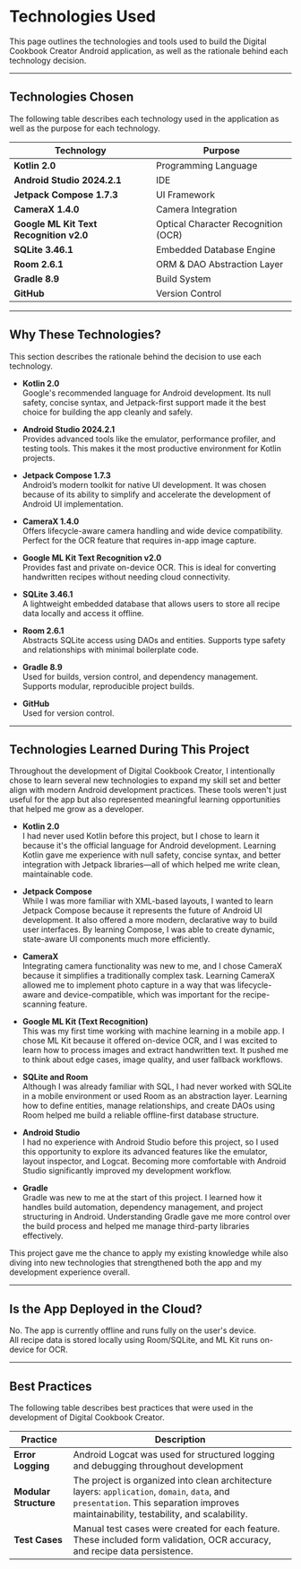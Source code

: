 # Technologies Used
This page outlines the technologies and tools used to build the Digital Cookbook Creator Android application, as well as the rationale behind each technology decision.

---

## Technologies Chosen

The following table describes each technology used in the application as well as the purpose for each technology.

| Technology | Purpose |
|------------|---------|
| **Kotlin 2.0** | Programming Language |
| **Android Studio 2024.2.1** | IDE |
| **Jetpack Compose 1.7.3** | UI Framework |
| **CameraX 1.4.0** | Camera Integration |
| **Google ML Kit Text Recognition v2.0** | Optical Character Recognition (OCR) |
| **SQLite 3.46.1** | Embedded Database Engine |
| **Room 2.6.1** | ORM & DAO Abstraction Layer |
| **Gradle 8.9** | Build System |
| **GitHub** | Version Control |


---

## Why These Technologies?

This section describes the rationale behind the decision to use each technology.

- **Kotlin 2.0**  
  Google's recommended language for Android development. Its null safety, concise syntax, and Jetpack-first support made it the best choice for building the app cleanly and safely.

- **Android Studio 2024.2.1**  
  Provides advanced tools like the emulator, performance profiler, and testing tools. This makes it the most productive environment for Kotlin projects.

- **Jetpack Compose 1.7.3**  
  Android’s modern toolkit for native UI development. It was chosen because of its ability to simplify and accelerate the development of Android UI implementation.

- **CameraX 1.4.0**  
  Offers lifecycle-aware camera handling and wide device compatibility. Perfect for the OCR feature that requires in-app image capture.

- **Google ML Kit Text Recognition v2.0**  
  Provides fast and private on-device OCR. This is ideal for converting handwritten recipes without needing cloud connectivity.

- **SQLite 3.46.1**  
  A lightweight embedded database that allows users to store all recipe data locally and access it offline.

- **Room 2.6.1**  
  Abstracts SQLite access using DAOs and entities. Supports type safety and relationships with minimal boilerplate code.

- **Gradle 8.9**  
  Used for builds, version control, and dependency management. Supports modular, reproducible project builds.

- **GitHub**  
  Used for version control.

---

## Technologies Learned During This Project

Throughout the development of Digital Cookbook Creator, I intentionally chose to learn several new technologies to expand my skill set and better align with modern Android development practices. These tools weren't just useful for the app but also represented meaningful learning opportunities that helped me grow as a developer.

- **Kotlin 2.0**  
  I had never used Kotlin before this project, but I chose to learn it because it's the official language for Android development. Learning Kotlin gave me experience with null safety, concise syntax, and better integration with Jetpack libraries—all of which helped me write clean, maintainable code.

- **Jetpack Compose**  
  While I was more familiar with XML-based layouts, I wanted to learn Jetpack Compose because it represents the future of Android UI development. It also offered a more modern, declarative way to build user interfaces. By learning Compose, I was able to create dynamic, state-aware UI components much more efficiently.

- **CameraX**  
  Integrating camera functionality was new to me, and I chose CameraX because it simplifies a traditionally complex task. Learning CameraX allowed me to implement photo capture in a way that was lifecycle-aware and device-compatible, which was important for the recipe-scanning feature.

- **Google ML Kit (Text Recognition)**  
  This was my first time working with machine learning in a mobile app. I chose ML Kit because it offered on-device OCR, and I was excited to learn how to process images and extract handwritten text. It pushed me to think about edge cases, image quality, and user fallback workflows.

- **SQLite and Room**  
  Although I was already familiar with SQL, I had never worked with SQLite in a mobile environment or used Room as an abstraction layer. Learning how to define entities, manage relationships, and create DAOs using Room helped me build a reliable offline-first database structure.

- **Android Studio**  
  I had no experience with Android Studio before this project, so I used this opportunity to explore its advanced features like the emulator, layout inspector, and Logcat. Becoming more comfortable with Android Studio significantly improved my development workflow.

- **Gradle**  
  Gradle was new to me at the start of this project. I learned how it handles build automation, dependency management, and project structuring in Android. Understanding Gradle gave me more control over the build process and helped me manage third-party libraries effectively.

This project gave me the chance to apply my existing knowledge while also diving into new technologies that strengthened both the app and my development experience overall.

---

## Is the App Deployed in the Cloud?

No. The app is currently offline and runs fully on the user's device.  
All recipe data is stored locally using Room/SQLite, and ML Kit runs on-device for OCR.

---

## Best Practices

The following table describes best practices that were used in the development of Digital Cookbook Creator.

| Practice | Description |
|---------|-------------|
| **Error Logging** | Android Logcat was used for structured logging and debugging throughout development |
| **Modular Structure** | The project is organized into clean architecture layers: `application`, `domain`, `data`, and `presentation`. This separation improves maintainability, testability, and scalability. |
| **Test Cases** | Manual test cases were created for each feature. These included form validation, OCR accuracy, and recipe data persistence. |
